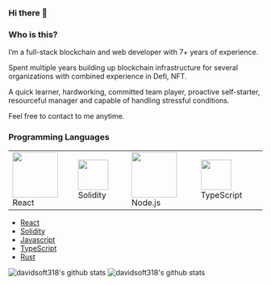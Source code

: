 ### Hi there 👋

### Who is this?

I’m a full-stack blockchain and web developer with 7+ years of experience.

Spent multiple years building up blockchain infrastructure for several organizations with combined experience in Defi, NFT.

A quick learner, hardworking, committed team player, proactive self-starter, resourceful manager and capable of handling stressful conditions.

Feel free to contact to me anytime.

### Programming Languages 
<table style="border-size:0px">
  <tr >   
    <td style="border: none;"><img src="https://cdn.iconscout.com/icon/free/png-64/react-3-1175109.png" width="90"> React</td>  
        <td style="border: none;"><img class="lazy" src="https://banner2.cleanpng.com/20180411/kjq/kisspng-solidity-ethereum-blockchain-smart-contract-progra-blockchain-5ace81fe0c9514.6143250015234831340515.jpg" width="60"> Solidity </td>
    <td style="border: none;"><img src="https://cdn.iconscout.com/icon/free/png-64/node-js-1174925.png" width="90"> Node.js</td>
    <td style="border: none;"><img src="https://cdn.iconscout.com/icon/free/png-64/typescript-1174965.png" width="60"> TypeScript</td>
  </tr>
</table>

- [React](https://reactjs.org/) 
- [Solidity](https://soliditylang.org/)
- [Javascript](https://www.javascript.com/)
- [TypeScript](https://www.typescriptlang.org/)
- [Rust](https://www.rust-lang.org/)

 ![davidsoft318's github stats](https://github-readme-stats.vercel.app/api?username=davidsoft318&show_icons=true&theme=default) 
 ![davidsoft318's github stats](https://github-readme-stats.vercel.app/api/top-langs/?username=davidsoft318&show_icons=true&theme=default) 
